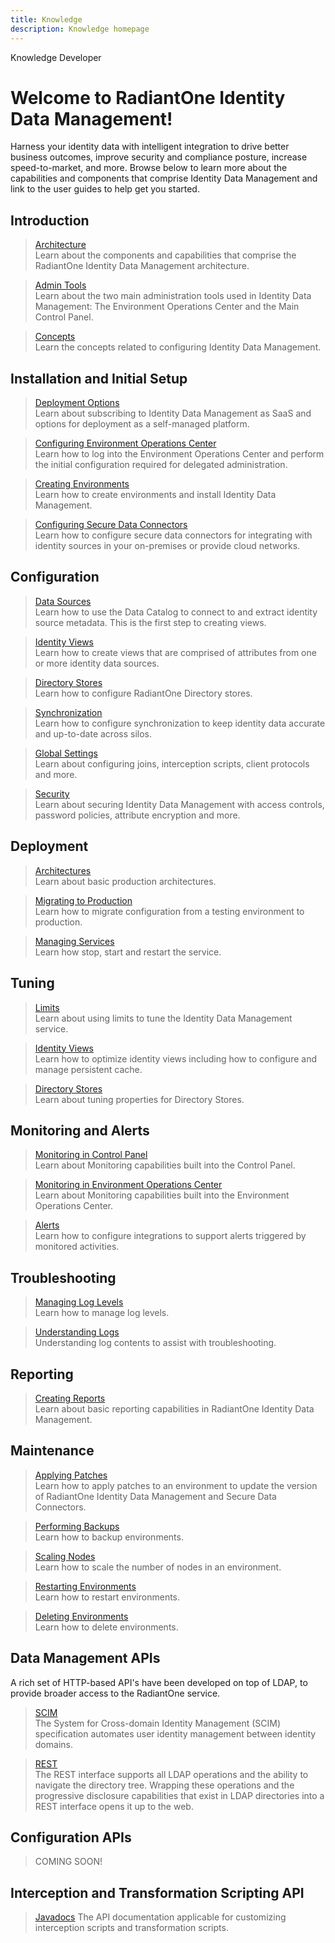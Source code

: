 ```yaml
---
title: Knowledge
description: Knowledge homepage
---
```


<tabs>
  <tablist>
    <tab>Knowledge</tab>
    <tab>Developer</tab>
  </tablist>

<tabpanels>
  <tabpanel>

# Welcome to RadiantOne Identity Data Management!

Harness your identity data with intelligent integration to drive better business outcomes, improve security and compliance posture, increase speed-to-market, and more. Browse below to learn more about the capabilities and components that comprise Identity Data Management and link to the user guides to help get you started.

## Introduction

<section>
  
  > [Architecture](introduction/architecture-overview)  
  > Learn about the components and capabilities that comprise the RadiantOne Identity Data Management architecture. 
  
  > [Admin Tools](introduction/admin-tools-overview)  
  > Learn about the two main administration tools used in Identity Data Management: The Environment Operations Center and the Main Control Panel.
  
  > [Concepts](introduction/concepts)  
  > Learn the concepts related to configuring Identity Data Management.
  
  
</section>


## Installation and Initial Setup

<section>
   
  > [Deployment Options](installation/deployment-options)  
  > Learn about subscribing to Identity Data Management as SaaS and options for deployment as a self-managed platform.
  
  > [Configuring Environment Operations Center](installation/configure-eoc)  
  > Learn how to log into the Environment Operations Center and perform the initial configuration required for delegated administration.
  
  > [Creating Environments](installation/create-environments)  
  > Learn how to create environments and install Identity Data Management.
  
  > [Configuring Secure Data Connectors](installation/configure-sdc)  
  > Learn how to configure secure data connectors for integrating with identity sources in your on-premises or provide cloud networks.
      
</section>

## Configuration

<section>
   
  > [Data Sources](configuration/data-sources/data-sources)  
  > Learn how to use the Data Catalog to connect to and extract identity source metadata. This is the first step to creating views.
  
  > [Identity Views](configuration/identity-views/identity-views)  
  > Learn how to create views that are comprised of attributes from one or more identity data sources. 
  
  > [Directory Stores](configuration/directory-stores/directory-stores)  
  > Learn how to configure RadiantOne Directory stores. 
  
  > [Synchronization](configuration/synchronization/synchronization-concepts)  
  > Learn how to configure synchronization to keep identity data accurate and up-to-date across silos. 
  
  > [Global Settings](configuration/global-settings/global-settings)  
  > Learn about configuring joins, interception scripts, client protocols and more.
  
  > [Security](configuration/security/security)  
  > Learn about securing Identity Data Management with access controls, password policies, attribute encryption and more.
    
</section>

## Deployment

<section>
   
  > [Architectures](deployment/deployment-topics)  
  > Learn about basic production architectures.
  
  > [Migrating to Production](deployment/deployment-topics/migrating-configuration)  
  > Learn how to migrate configuration from a testing environment to production. 
  
  > [Managing Services](deployment/deployment-topics/managing-services)  
  > Learn how stop, start and restart the service. 
     
</section>

## Tuning

<section>
   
  > [Limits](tuning/tuning-limits)  
  > Learn about using limits to tune the Identity Data Management service.
  
  > [Identity Views](tuning/optimize-views)  
  > Learn how to optimize identity views including how to configure and manage persistent cache. 
  
  > [Directory Stores](tuning/directory-stores)  
  > Learn about tuning properties for Directory Stores. 
     
</section>

## Monitoring and Alerts

<section>
   
  > [Monitoring in Control Panel](monitoring-and-alerts/monitoring-and-alerts/monitoring-in-control-panel)  
  > Learn about Monitoring capabilities built into the Control Panel.
  
  > [Monitoring in Environment Operations Center](monitoring-and-alerts/monitoring-and-alerts/monitoring-in-eoc)  
  > Learn about Monitoring capabilities built into the Environment Operations Center. 
  
  > [Alerts](monitoring-and-alerts/monitoring-and-alerts/configuring-alerts)  
  > Learn how to configure integrations to support alerts triggered by monitored activities. 
     
</section>

## Troubleshooting

<section>
   
  > [Managing Log Levels](troubleshooting/troubleshooting/managing-log-levels)  
  > Learn how to manage log levels.
  
  > [Understanding Logs](troubleshooting/troubleshooting/understanding-logs)   
  > Understanding log contents to assist with troubleshooting. 
  
</section>

## Reporting

<section>
   
  > [Creating Reports](reporting/reporting)  
  > Learn about basic reporting capabilities in RadiantOne Identity Data Management.
  
</section>


## Maintenance

<section>
   
  > [Applying Patches](maintenance/applying-patches)  
  > Learn how to apply patches to an environment to update the version of RadiantOne Identity Data Management and Secure Data Connectors.
  
  > [Performing Backups](maintenance/managing-environments/performing-backups)  
  > Learn how to backup environments. 
  
  > [Scaling Nodes](maintenance/scaling-nodes)  
  > Learn how to scale the number of nodes in an environment. 

  > [Restarting Environments](maintenance/managing-environments/restarting-environments)  
  > Learn how to restart environments. 
     
  > [Deleting Environments](maintenance/managing-environments/deleting-environments)  
  > Learn how to delete environments. 

</section>

</section>
</tabpanel>

<tabpanel>

## Data Management APIs

A rich set of HTTP-based API's have been developed on top of LDAP, to provide broader access to the RadiantOne service. 

<section>
  
  > [SCIM](web-services-api-guide/scim)  
  > The System for Cross-domain Identity Management (SCIM) specification automates user identity management between identity domains. 
  
  > [REST](web-services-api-guide/rest)  
  > The REST interface supports all LDAP operations and the ability to navigate the directory tree. Wrapping these operations and the progressive disclosure capabilities that exist in LDAP directories into a REST interface opens it up to the web.
   
</section>

## Configuration APIs

<section>
  
  > COMING SOON!
  
</section>


## Interception and Transformation Scripting API

<section>
  
  > [Javadocs](javadoc/allclasses-frame)
  > The API documentation applicable for customizing interception scripts and transformation scripts.
  
</section>

</tabpanel>

</tabpanels>
</tabs>
